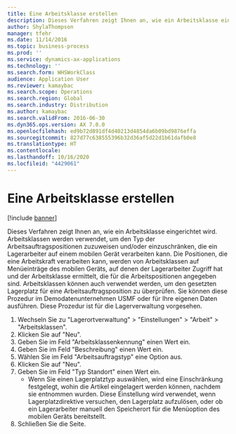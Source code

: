 ```yaml
---
title: Eine Arbeitsklasse erstellen
description: Dieses Verfahren zeigt Ihnen an, wie ein Arbeitsklasse eingerichtet wird.
author: ShylaThompson
manager: tfehr
ms.date: 11/14/2016
ms.topic: business-process
ms.prod: ''
ms.service: dynamics-ax-applications
ms.technology: ''
ms.search.form: WHSWorkClass
audience: Application User
ms.reviewer: kamaybac
ms.search.scope: Operations
ms.search.region: Global
ms.search.industry: Distribution
ms.author: kamaybac
ms.search.validFrom: 2016-06-30
ms.dyn365.ops.version: AX 7.0.0
ms.openlocfilehash: ed9b72d891df4d40213d4854da6b09bd9876effa
ms.sourcegitcommit: 827d77c638555396b32d36af5d22d1b61dafb0e8
ms.translationtype: HT
ms.contentlocale: 
ms.lasthandoff: 10/16/2020
ms.locfileid: "4429061"
---
```

# <a name="create-a-work-class"></a>Eine Arbeitsklasse erstellen

[!include [banner](../../includes/banner.md)]

Dieses Verfahren zeigt Ihnen an, wie ein Arbeitsklasse eingerichtet wird. Arbeitsklassen werden verwendet, um den Typ der Arbeitsauftragspositionen zuzuweisen und/oder einzuschränken, die ein Lagerarbeiter auf einem mobilen Gerät verarbeiten kann. Die Positionen, die eine Arbeitskraft verarbeiten kann, werden von Arbeitsklassen auf Menüeinträge des mobilen Geräts, auf denen der Lagerarbeiter Zugriff hat und der Arbeitsklasse ermittelt, die für die Arbeitspositionen angegeben sind. Arbeitsklassen können auch verwendet werden, um den gesetzten Lagerplatz für eine Arbeitsauftragsposition zu überprüfen. Sie können diese Prozedur im Demodatenunternehmen USMF oder für Ihre eigenen Daten ausführen. Diese Prozedur ist für die Lagerverwaltung vorgesehen.

1. Wechseln Sie zu "Lagerortverwaltung" > "Einstellungen" > "Arbeit" > "Arbeitsklassen".
2. Klicken Sie auf "Neu".
3. Geben Sie im Feld "Arbeitsklassenkennung" einen Wert ein.
4. Geben Sie im Feld "Beschreibung" einen Wert ein.
5. Wählen Sie im Feld "Arbeitsauftragstyp" eine Option aus.
6. Klicken Sie auf "Neu".
7. Geben Sie im Feld "Typ Standort" einen Wert ein.
    * Wenn Sie einen Lagerplatztyp auswählen, wird eine Einschränkung festgelegt, wohin die Artikel eingelagert werden können, nachdem sie entnommen wurden. Diese Einstellung wird verwendet, wenn Lagerplatzdirektive versuchen, den Lagerplatz aufzulösen, oder ob ein Lagerarbeiter manuell den Speicherort für die Menüoption des mobilen Geräts bereitstellt.  
8. Schließen Sie die Seite.

